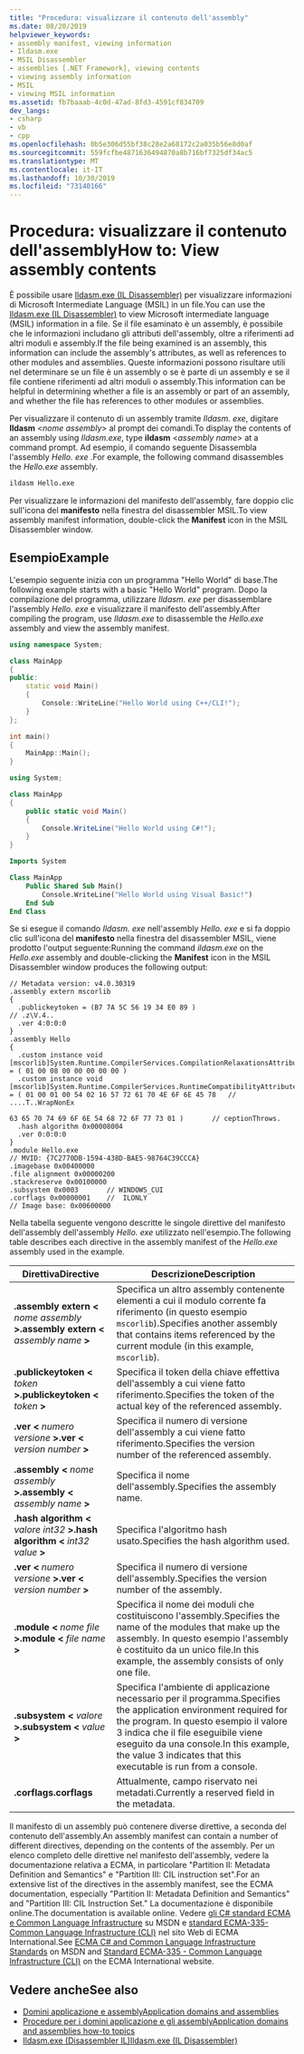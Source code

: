```yaml
---
title: "Procedura: visualizzare il contenuto dell'assembly"
ms.date: 08/20/2019
helpviewer_keywords:
- assembly manifest, viewing information
- Ildasm.exe
- MSIL Disassembler
- assemblies [.NET Framework], viewing contents
- viewing assembly information
- MSIL
- viewing MSIL information
ms.assetid: fb7baaab-4c0d-47ad-8fd3-4591cf834709
dev_langs:
- csharp
- vb
- cpp
ms.openlocfilehash: 0b5e306d55bf38c28e2a68172c2a035b56e8d0af
ms.sourcegitcommit: 559fcfbe4871636494870a8b716bf7325df34ac5
ms.translationtype: MT
ms.contentlocale: it-IT
ms.lasthandoff: 10/30/2019
ms.locfileid: "73140166"
---
```

# <a name="how-to-view-assembly-contents"></a><span data-ttu-id="23655-102">Procedura: visualizzare il contenuto dell'assembly</span><span class="sxs-lookup"><span data-stu-id="23655-102">How to: View assembly contents</span></span>

<span data-ttu-id="23655-103">È possibile usare [Ildasm.exe (IL Disassembler)](../../framework/tools/ildasm-exe-il-disassembler.md) per visualizzare informazioni di Microsoft Intermediate Language (MSIL) in un file.</span><span class="sxs-lookup"><span data-stu-id="23655-103">You can use the [Ildasm.exe (IL Disassembler)](../../framework/tools/ildasm-exe-il-disassembler.md) to view Microsoft intermediate language (MSIL) information in a file.</span></span> <span data-ttu-id="23655-104">Se il file esaminato è un assembly, è possibile che le informazioni includano gli attributi dell'assembly, oltre a riferimenti ad altri moduli e assembly.</span><span class="sxs-lookup"><span data-stu-id="23655-104">If the file being examined is an assembly, this information can include the assembly's attributes, as well as references to other modules and assemblies.</span></span> <span data-ttu-id="23655-105">Queste informazioni possono risultare utili nel determinare se un file è un assembly o se è parte di un assembly e se il file contiene riferimenti ad altri moduli o assembly.</span><span class="sxs-lookup"><span data-stu-id="23655-105">This information can be helpful in determining whether a file is an assembly or part of an assembly, and whether the file has references to other modules or assemblies.</span></span>  
  
<span data-ttu-id="23655-106">Per visualizzare il contenuto di un assembly tramite *Ildasm. exe*, digitare **Ildasm** \<*nome assembly*> al prompt dei comandi.</span><span class="sxs-lookup"><span data-stu-id="23655-106">To display the contents of an assembly using *Ildasm.exe*, type **ildasm** \<*assembly name*> at a command prompt.</span></span> <span data-ttu-id="23655-107">Ad esempio, il comando seguente Disassembla l'assembly *Hello. exe* .</span><span class="sxs-lookup"><span data-stu-id="23655-107">For example, the following command disassembles the *Hello.exe* assembly.</span></span>  

```cmd
ildasm Hello.exe  
```  

<span data-ttu-id="23655-108">Per visualizzare le informazioni del manifesto dell'assembly, fare doppio clic sull'icona del **manifesto** nella finestra del disassembler MSIL.</span><span class="sxs-lookup"><span data-stu-id="23655-108">To view assembly manifest information, double-click the **Manifest** icon in the MSIL Disassembler window.</span></span>  
  
## <a name="example"></a><span data-ttu-id="23655-109">Esempio</span><span class="sxs-lookup"><span data-stu-id="23655-109">Example</span></span>  

<span data-ttu-id="23655-110">L'esempio seguente inizia con un programma "Hello World" di base.</span><span class="sxs-lookup"><span data-stu-id="23655-110">The following example starts with a basic "Hello World" program.</span></span> <span data-ttu-id="23655-111">Dopo la compilazione del programma, utilizzare *Ildasm. exe* per disassemblare l'assembly *Hello. exe* e visualizzare il manifesto dell'assembly.</span><span class="sxs-lookup"><span data-stu-id="23655-111">After compiling the program, use *Ildasm.exe* to disassemble the *Hello.exe* assembly and view the assembly manifest.</span></span>  

```cpp
using namespace System;

class MainApp
{
public:
    static void Main()
    {
        Console::WriteLine("Hello World using C++/CLI!");
    }
};

int main()
{
    MainApp::Main();
}
```

```csharp
using System;

class MainApp
{
    public static void Main()
    {
        Console.WriteLine("Hello World using C#!");
    }
}
```

```vb
Imports System

Class MainApp
    Public Shared Sub Main()
        Console.WriteLine("Hello World using Visual Basic!")
    End Sub
End Class
```

<span data-ttu-id="23655-112">Se si esegue il comando *Ildasm. exe* nell'assembly *Hello. exe* e si fa doppio clic sull'icona del **manifesto** nella finestra del disassembler MSIL, viene prodotto l'output seguente:</span><span class="sxs-lookup"><span data-stu-id="23655-112">Running the command *ildasm.exe* on the *Hello.exe* assembly and double-clicking the **Manifest** icon in the MSIL Disassembler window produces the following output:</span></span>  

```output
// Metadata version: v4.0.30319  
.assembly extern mscorlib  
{  
  .publickeytoken = (B7 7A 5C 56 19 34 E0 89 )                         // .z\V.4..  
  .ver 4:0:0:0  
}  
.assembly Hello  
{  
  .custom instance void [mscorlib]System.Runtime.CompilerServices.CompilationRelaxationsAttribute::.ctor(int32) = ( 01 00 08 00 00 00 00 00 )   
  .custom instance void [mscorlib]System.Runtime.CompilerServices.RuntimeCompatibilityAttribute::.ctor() = ( 01 00 01 00 54 02 16 57 72 61 70 4E 6F 6E 45 78   // ....T..WrapNonEx  
                                                                                                             63 65 70 74 69 6F 6E 54 68 72 6F 77 73 01 )       // ceptionThrows.  
  .hash algorithm 0x00008004  
  .ver 0:0:0:0  
}  
.module Hello.exe  
// MVID: {7C2770DB-1594-438D-BAE5-98764C39CCCA}  
.imagebase 0x00400000  
.file alignment 0x00000200  
.stackreserve 0x00100000  
.subsystem 0x0003       // WINDOWS_CUI  
.corflags 0x00000001    //  ILONLY  
// Image base: 0x00600000  
```  
  
 <span data-ttu-id="23655-113">Nella tabella seguente vengono descritte le singole direttive del manifesto dell'assembly dell'assembly *Hello. exe* utilizzato nell'esempio.</span><span class="sxs-lookup"><span data-stu-id="23655-113">The following table describes each directive in the assembly manifest of the *Hello.exe* assembly used in the example.</span></span>  
  
|<span data-ttu-id="23655-114">Direttiva</span><span class="sxs-lookup"><span data-stu-id="23655-114">Directive</span></span>|<span data-ttu-id="23655-115">Descrizione</span><span class="sxs-lookup"><span data-stu-id="23655-115">Description</span></span>|  
|---------------|-----------------|  
|<span data-ttu-id="23655-116">**.assembly extern \<** *nome assembly* **>**</span><span class="sxs-lookup"><span data-stu-id="23655-116">**.assembly extern \<** *assembly name* **>**</span></span>|<span data-ttu-id="23655-117">Specifica un altro assembly contenente elementi a cui il modulo corrente fa riferimento (in questo esempio `mscorlib`).</span><span class="sxs-lookup"><span data-stu-id="23655-117">Specifies another assembly that contains items referenced by the current module (in this example, `mscorlib`).</span></span>|  
|<span data-ttu-id="23655-118">**.publickeytoken \<** *token* **>**</span><span class="sxs-lookup"><span data-stu-id="23655-118">**.publickeytoken \<** *token* **>**</span></span>|<span data-ttu-id="23655-119">Specifica il token della chiave effettiva dell'assembly a cui viene fatto riferimento.</span><span class="sxs-lookup"><span data-stu-id="23655-119">Specifies the token of the actual key of the referenced assembly.</span></span>|  
|<span data-ttu-id="23655-120">**.ver \<** *numero versione* **>**</span><span class="sxs-lookup"><span data-stu-id="23655-120">**.ver \<** *version number* **>**</span></span>|<span data-ttu-id="23655-121">Specifica il numero di versione dell'assembly a cui viene fatto riferimento.</span><span class="sxs-lookup"><span data-stu-id="23655-121">Specifies the version number of the referenced assembly.</span></span>|  
|<span data-ttu-id="23655-122">**.assembly \<** *nome assembly* **>**</span><span class="sxs-lookup"><span data-stu-id="23655-122">**.assembly \<** *assembly name* **>**</span></span>|<span data-ttu-id="23655-123">Specifica il nome dell'assembly.</span><span class="sxs-lookup"><span data-stu-id="23655-123">Specifies the assembly name.</span></span>|  
|<span data-ttu-id="23655-124">**.hash algorithm \<** *valore int32* **>**</span><span class="sxs-lookup"><span data-stu-id="23655-124">**.hash algorithm \<** *int32 value* **>**</span></span>|<span data-ttu-id="23655-125">Specifica l'algoritmo hash usato.</span><span class="sxs-lookup"><span data-stu-id="23655-125">Specifies the hash algorithm used.</span></span>|  
|<span data-ttu-id="23655-126">**.ver \<** *numero versione* **>**</span><span class="sxs-lookup"><span data-stu-id="23655-126">**.ver \<** *version number* **>**</span></span>|<span data-ttu-id="23655-127">Specifica il numero di versione dell'assembly.</span><span class="sxs-lookup"><span data-stu-id="23655-127">Specifies the version number of the assembly.</span></span>|  
|<span data-ttu-id="23655-128">**.module \<** *nome file* **>**</span><span class="sxs-lookup"><span data-stu-id="23655-128">**.module \<** *file name* **>**</span></span>|<span data-ttu-id="23655-129">Specifica il nome dei moduli che costituiscono l'assembly.</span><span class="sxs-lookup"><span data-stu-id="23655-129">Specifies the name of the modules that make up the assembly.</span></span> <span data-ttu-id="23655-130">In questo esempio l'assembly è costituito da un unico file.</span><span class="sxs-lookup"><span data-stu-id="23655-130">In this example, the assembly consists of only one file.</span></span>|  
|<span data-ttu-id="23655-131">**.subsystem \<** *valore* **>**</span><span class="sxs-lookup"><span data-stu-id="23655-131">**.subsystem \<** *value* **>**</span></span>|<span data-ttu-id="23655-132">Specifica l'ambiente di applicazione necessario per il programma.</span><span class="sxs-lookup"><span data-stu-id="23655-132">Specifies the application environment required for the program.</span></span> <span data-ttu-id="23655-133">In questo esempio il valore 3 indica che il file eseguibile viene eseguito da una console.</span><span class="sxs-lookup"><span data-stu-id="23655-133">In this example, the value 3 indicates that this executable is run from a console.</span></span>|  
|<span data-ttu-id="23655-134">**.corflags**</span><span class="sxs-lookup"><span data-stu-id="23655-134">**.corflags**</span></span>|<span data-ttu-id="23655-135">Attualmente, campo riservato nei metadati.</span><span class="sxs-lookup"><span data-stu-id="23655-135">Currently a reserved field in the metadata.</span></span>|  
  
 <span data-ttu-id="23655-136">Il manifesto di un assembly può contenere diverse direttive, a seconda del contenuto dell'assembly.</span><span class="sxs-lookup"><span data-stu-id="23655-136">An assembly manifest can contain a number of different directives, depending on the contents of the assembly.</span></span> <span data-ttu-id="23655-137">Per un elenco completo delle direttive nel manifesto dell'assembly, vedere la documentazione relativa a ECMA, in particolare "Partition II: Metadata Definition and Semantics" e "Partition III: CIL instruction set".</span><span class="sxs-lookup"><span data-stu-id="23655-137">For an extensive list of the directives in the assembly manifest, see the ECMA documentation, especially "Partition II: Metadata Definition and Semantics" and "Partition III: CIL Instruction Set."</span></span> <span data-ttu-id="23655-138">La documentazione è disponibile online.</span><span class="sxs-lookup"><span data-stu-id="23655-138">The documentation is available online.</span></span> <span data-ttu-id="23655-139">Vedere [gli C# standard ECMA e Common Language Infrastructure](https://go.microsoft.com/fwlink/?LinkID=99212) su MSDN e [standard ECMA-335-Common Language Infrastructure (CLI)](https://go.microsoft.com/fwlink/?LinkID=65552) nel sito Web di ECMA International.</span><span class="sxs-lookup"><span data-stu-id="23655-139">See [ECMA C# and Common Language Infrastructure Standards](https://go.microsoft.com/fwlink/?LinkID=99212) on MSDN and [Standard ECMA-335 - Common Language Infrastructure (CLI)](https://go.microsoft.com/fwlink/?LinkID=65552) on the ECMA International website.</span></span>  
  
## <a name="see-also"></a><span data-ttu-id="23655-140">Vedere anche</span><span class="sxs-lookup"><span data-stu-id="23655-140">See also</span></span>

- [<span data-ttu-id="23655-141">Domini applicazione e assembly</span><span class="sxs-lookup"><span data-stu-id="23655-141">Application domains and assemblies</span></span>](../../framework/app-domains/application-domains.md#application-domains-and-assemblies)
- [<span data-ttu-id="23655-142">Procedure per i domini applicazione e gli assembly</span><span class="sxs-lookup"><span data-stu-id="23655-142">Application domains and assemblies how-to topics</span></span>](../../framework/app-domains/application-domains-and-assemblies-how-to-topics.md)
- [<span data-ttu-id="23655-143">Ildasm.exe (Disassembler IL)</span><span class="sxs-lookup"><span data-stu-id="23655-143">Ildasm.exe (IL Disassembler)</span></span>](../../framework/tools/ildasm-exe-il-disassembler.md)

